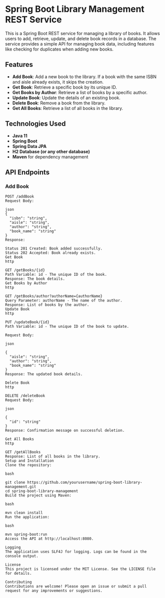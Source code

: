 # Spring Boot Library Management REST Service

This is a Spring Boot REST service for managing a library of books. It allows users to add, retrieve, update, and delete book records in a database. The service provides a simple API for managing book data, including features like checking for duplicates when adding new books.

## Features

- **Add Book**: Add a new book to the library. If a book with the same ISBN and aisle already exists, it skips the creation.
- **Get Book**: Retrieve a specific book by its unique ID.
- **Get Books by Author**: Retrieve a list of books by a specific author.
- **Update Book**: Update the details of an existing book.
- **Delete Book**: Remove a book from the library.
- **Get All Books**: Retrieve a list of all books in the library.

## Technologies Used

- **Java 11**
- **Spring Boot**
- **Spring Data JPA**
- **H2 Database (or any other database)**
- **Maven** for dependency management

## API Endpoints

### Add Book

```http
POST /addBook
Request Body:

json
{
  "isbn": "string",
  "aisle": "string",
  "author": "string",
  "book_name": "string"
}
Response:

Status 201 Created: Book added successfully.
Status 202 Accepted: Book already exists.
Get Book
http

GET /getBooks/{id}
Path Variable: id - The unique ID of the book.
Response: The book details.
Get Books by Author
http

GET /getBooks/author?authorName={authorName}
Query Parameter: authorName - The name of the author.
Response: List of books by the author.
Update Book
http

PUT /updateBook/{id}
Path Variable: id - The unique ID of the book to update.

Request Body:

json

{
  "aisle": "string",
  "author": "string",
  "book_name": "string"
}
Response: The updated book details.

Delete Book
http

DELETE /deleteBook
Request Body:

json

{
  "id": "string"
}
Response: Confirmation message on successful deletion.

Get All Books
http

GET /getAllBooks
Response: List of all books in the library.
Setup and Installation
Clone the repository:

bash

git clone https://github.com/yourusername/spring-boot-library-management.git
cd spring-boot-library-management
Build the project using Maven:

bash

mvn clean install
Run the application:

bash

mvn spring-boot:run
Access the API at http://localhost:8080.

Logging
The application uses SLF4J for logging. Logs can be found in the console output.

License
This project is licensed under the MIT License. See the LICENSE file for details.

Contributing
Contributions are welcome! Please open an issue or submit a pull request for any improvements or suggestions.
